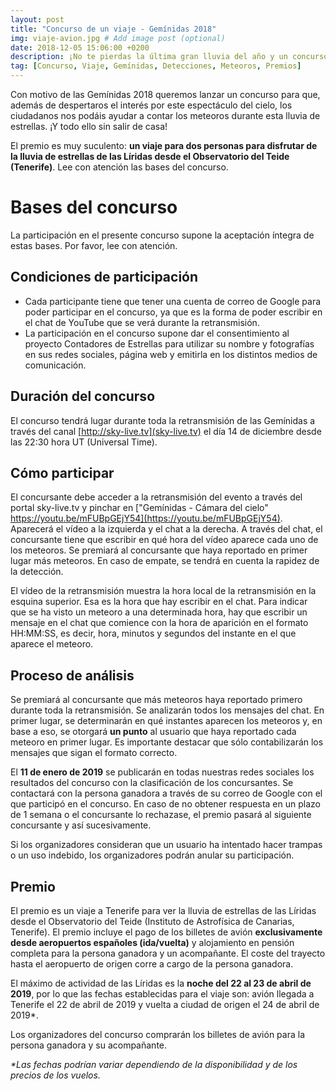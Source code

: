 ```yaml
---
layout: post
title: "Concurso de un viaje - Gemínidas 2018"
img: viaje-avion.jpg # Add image post (optional)
date: 2018-12-05 15:06:00 +0200
description: ¡No te pierdas la última gran lluvia del año y un concurso de lo más cómodo! # Add post description (optional)
tag: [Concurso, Viaje, Gemínidas, Detecciones, Meteoros, Premios]
---
```

Con motivo de las Gemínidas 2018 queremos lanzar un concurso para que, además de despertaros el interés por este espectáculo del cielo, los ciudadanos nos podáis ayudar a contar los meteoros durante esta lluvia de estrellas. ¡Y todo ello sin salir de casa!

El premio es muy suculento: **un viaje para dos personas para disfrutar de la lluvia de estrellas de las Líridas desde el Observatorio del Teide (Tenerife)**. Lee con atención las bases del concurso.

# Bases del concurso

La participación en el presente concurso supone la aceptación íntegra de estas bases. Por favor, lee con atención.

## Condiciones de participación

* Cada participante tiene que tener una cuenta de correo de Google para poder participar en el concurso, ya que es la forma de poder escribir en el chat de YouTube que se verá durante la retransmisión.
* La participación en el concurso supone dar el consentimiento al proyecto Contadores de Estrellas para utilizar su nombre y fotografías en sus redes sociales, página web y emitirla en los distintos medios de comunicación.

## Duración del concurso

El concurso tendrá lugar durante toda la retransmisión de las Gemínidas a través del canal [http://sky-live.tv](sky-live.tv) el día 14 de diciembre desde las 22:30 hora UT (Universal Time).

## Cómo participar

El concursante debe acceder a la retransmisión del evento a través del portal sky-live.tv y pinchar en ["Gemínidas - Cámara del cielo" https://youtu.be/mFUBpGEjY54](https://youtu.be/mFUBpGEjY54). Aparecerá el vídeo a la izquierda y el chat a la derecha. A través del chat, el concursante tiene que escribir en qué hora del vídeo aparece cada uno de los meteoros. Se premiará al concursante que haya reportado en primer lugar más meteoros. En caso de empate, se tendrá en cuenta la rapidez de la detección.

El vídeo de la retransmisión muestra la hora local de la retransmisión en la esquina superior. Esa es la hora que hay escribir en el chat. Para indicar que se ha visto un meteoro a una determinada hora, hay que escribir un mensaje en el chat que comience con la hora de aparición en el formato HH:MM:SS, es decir, hora, minutos y segundos del instante en el que aparece el meteoro.

## Proceso de análisis

Se premiará al concursante que más meteoros haya reportado primero durante toda la retransmisión. Se analizarán todos los mensajes del chat. En primer lugar, se determinarán en qué instantes aparecen los meteoros y, en base a eso, se otorgará **un punto** al usuario que haya reportado cada meteoro en primer lugar. Es importante destacar que sólo contabilizarán los mensajes que sigan el formato correcto.

El **11 de enero de 2019** se publicarán en todas nuestras redes sociales los resultados del concurso con la clasificación de los concursantes. Se contactará con la persona ganadora a través de su correo de Google con el que participó en el concurso. En caso de no obtener respuesta en un plazo de 1 semana o el concursante lo rechazase, el premio pasará al siguiente concursante y así sucesivamente.

Si los organizadores consideran que un usuario ha intentado hacer trampas o un uso indebido, los organizadores podrán anular su participación.

## Premio

El premio es un viaje a Tenerife para ver la lluvia de estrellas de las Líridas desde el Observatorio del Teide (Instituto de Astrofísica de Canarias, Tenerife). El premio incluye el pago de los billetes de avión **exclusivamente desde aeropuertos españoles (ida/vuelta)** y alojamiento en pensión completa para la persona ganadora y un acompañante. El coste del trayecto hasta el aeropuerto de origen corre a cargo de la persona ganadora.

El máximo de actividad de las Líridas es la **noche del 22 al 23 de abril de 2019**, por lo que las fechas establecidas para el viaje son: avión llegada a Tenerife el 22 de abril de 2019 y vuelta a ciudad de origen el 24 de abril de 2019*.

Los organizadores del concurso comprarán los billetes de avión para la persona ganadora y su acompañante.

_*Las fechas podrían variar dependiendo de la disponibilidad y de los precios de los vuelos._
